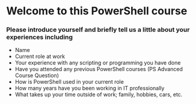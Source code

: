 # Welcome to this PowerShell course

### Please introduce yourself and briefly tell us a little about your experiences including

- Name
- Current role at work
- Your experience with any scripting or programming you have done
- Have you attended any previous PowerShell courses (PS Advanced Course Question)
- How is PowerShell used in your current role
- How many years have you been working in IT professionally
- What takes up your time outside of work; family, hobbies, cars, etc.

